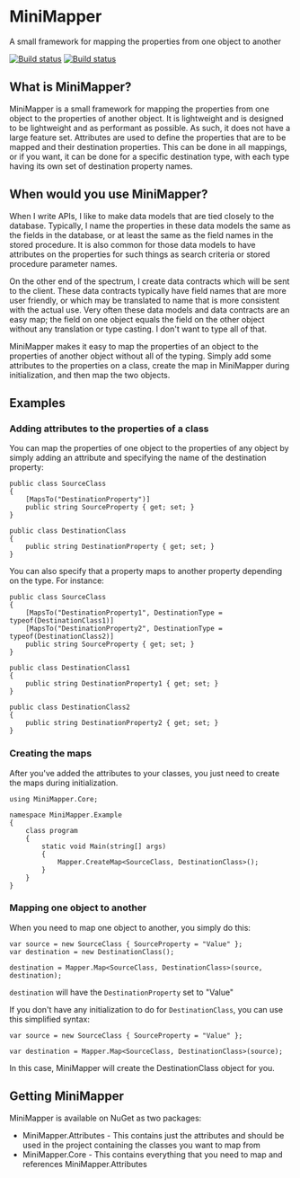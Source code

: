 # MiniMapper
A small framework for mapping the properties from one object to another

[![Build status](https://ci.appveyor.com/api/projects/status/rlj2jcytaro3b2lt?svg=true)](https://ci.appveyor.com/project/michaeldotknox/minimapper)
[![Build status](https://ci.appveyor.com/api/projects/status/rlj2jcytaro3b2lt/branch/master?svg=true)](https://ci.appveyor.com/project/michaeldotknox/minimapper/branch/master)

## What is MiniMapper?
MiniMapper is a small framework for mapping the properties from one object to the properties of another object.  It is lightweight and is designed to be lightweight and as performant as possible.  As
such, it does not have a large feature set.  Attributes are used to define the properties that are to be mapped and their destination properties.  This can be done in all mappings, or
if you want, it can be done for a specific destination type, with each type having its own set of destination property names.

## When would you use MiniMapper?
When I write APIs, I like to make data models that are tied closely to the database.  Typically, I name the properties in these data models the same as the fields in the database, or at least the same 
as the field names in the stored procedure.  It is also common for those data models to have attributes on the properties for such things as search criteria or stored procedure parameter names.

On the other end of the spectrum, I create data contracts which will be sent to the client.  These data contracts typically have field names that are more user friendly, or which may be translated to 
name that is more consistent with the actual use.  Very often these data models and data contracts are an easy map; the field on one object equals the field on the other object without any translation 
or type casting.  I don't want to type all of that.

MiniMapper makes it easy to map the properties of an object to the properties of another object without all of the typing.  Simply add some attributes to the properties on a class, create the map 
in MiniMapper during initialization, and then map the two objects.

## Examples

### Adding attributes to the properties of a class
You can map the properties of one object to the properties of any object by simply adding an attribute and specifying the name of the destination property:
```
public class SourceClass
{
    [MapsTo("DestinationProperty")]
    public string SourceProperty { get; set; }
}

public class DestinationClass
{
    public string DestinationProperty { get; set; }
}
```

You can also specify that a property maps to another property depending on the type.  For instance:

```
public class SourceClass
{
    [MapsTo("DestinationProperty1", DestinationType = typeof(DestinationClass1)]
    [MapsTo("DestinationProperty2", DestinationType = typeof(DestinationClass2)]
    public string SourceProperty { get; set; }
}

public class DestinationClass1
{
    public string DestinationProperty1 { get; set; }
}

public class DestinationClass2
{
    public string DestinationProperty2 { get; set; }
}
```

### Creating the maps
After you've added the attributes to your classes, you just need to create the maps during initialization.

```
using MiniMapper.Core;

namespace MiniMapper.Example
{
    class program
    {
        static void Main(string[] args)
        {
            Mapper.CreateMap<SourceClass, DestinationClass>();
        }
    }
}
```

### Mapping one object to another
When you need to map one object to another, you simply do this:

```
var source = new SourceClass { SourceProperty = "Value" };
var destination = new DestinationClass();

destination = Mapper.Map<SourceClass, DestinationClass>(source, destination); 
```

`destination` will have the `DestinationProperty` set to "Value"

If you don't have any initialization to do for `DestinationClass`, you can use this simplified syntax:

```
var source = new SourceClass { SourceProperty = "Value" };

var destination = Mapper.Map<SourceClass, DestinationClass>(source); 
```

In this case, MiniMapper will create the DestinationClass object for you.

## Getting MiniMapper
MiniMapper is available on NuGet as two packages:
* MiniMapper.Attributes - This contains just the attributes and should be used in the project containing the classes you want to map from
* MiniMapper.Core - This contains everything that you need to map and references MiniMapper.Attributes
